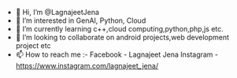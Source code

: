 - 👋 Hi, I’m @LagnajeetJena
- 👀 I’m interested in GenAI, Python, Cloud 
- 🌱 I’m currently learning c++,cloud computing,python,php,js etc.
- 💞️ I’m looking to collaborate on android projects,web development project etc
- 📫 How to reach me :-
Facebook - Lagnajeet Jena
Instagram - https://www.instagram.com/lagnajeet_jena/


<!---
LagnajeetJena/LagnajeetJena is a ✨ special ✨ repository because its `README.md` (this file) appears on your GitHub profile.
You can click the Preview link to take a look at your changes.
--->
